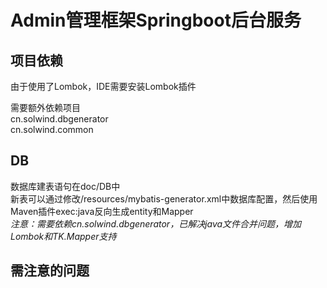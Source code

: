 # **Admin管理框架Springboot后台服务**

## 项目依赖
由于使用了Lombok，IDE需要安装Lombok插件

需要额外依赖项目<br>
cn.solwind.dbgenerator<br>
cn.solwind.common

## DB
数据库建表语句在doc/DB中<br>
新表可以通过修改/resources/mybatis-generator.xml中数据库配置，然后使用Maven插件exec:java反向生成entity和Mapper<br>
_注意：需要依赖cn.solwind.dbgenerator，已解决java文件合并问题，增加Lombok和TK.Mapper支持_

## 需注意的问题

